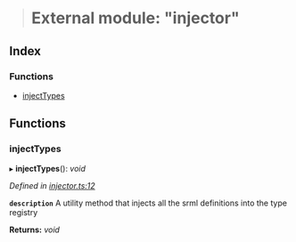 > # External module: "injector"

## Index

### Functions

* [injectTypes](_injector_.md#injecttypes)

## Functions

###  injectTypes

▸ **injectTypes**(): *void*

*Defined in [injector.ts:12](https://github.com/polkadot-js/api/blob/c790cb5/packages/types/src/injector.ts#L12)*

**`description`** A utility method that injects all the srml definitions into the type registry

**Returns:** *void*